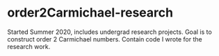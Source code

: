 # order2Carmichael-research
Started Summer 2020, includes undergrad research projects. Goal is to construct order 2 Carmichael numbers.
Contain code I wrote for the research work.
